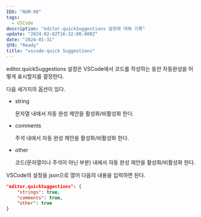 ```yaml
---
IDX: "NUM-98"
tags:
  - VSCode
description: "editor.quickSuggestions 설정에 대해 기록"
update: "2024-02-02T16:32:00.000Z"
date: "2024-01-31"
상태: "Ready"
title: "vscode-quick Suggestions"
---
```

editor.quickSuggestions 설정은 VSCode에서 코드를 작성하는 동안 자동완성을 어떻게 표시할지를 결정한다. 

다음 세가지의 옵션이 있다. 

- string

    문자열 내에서 자동 완성 제안을 활성화/비활성화 한다. 

- comments

    주석 내에서 자동 완성 제안을 활성화/비활성화 한다. 

- other

    코드(문자열이나 주석이 아닌 부분) 내에서 자동 완성 제안을 활성화/비활성화 한다. 

VSCode의 설정을 json으로 열어 다음의 내용을 입력하면 된다. 

```json
"editor.quickSuggestions": {
    "strings": true,
    "comments": true,
    "other": true
}
```



